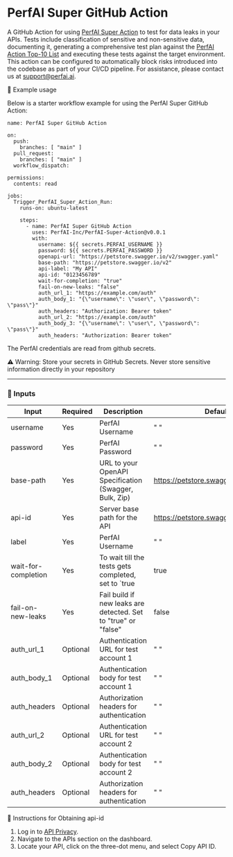# PerfAI Super GitHub Action

A GitHub Action for using [PerfAI Super Action](https://app.apiprivacy.com/) to test for data leaks in your APIs. Tests include classification of sensitive and non-sensitive data, documenting it, generating a comprehensive test plan against the [PerfAI Action Top-10 List](https://docsend.com/view/96jygz72tsfpq4kv) and executing these tests against the target environment. This action can be configured to automatically block risks introduced into the codebase as part of your CI/CD pipeline. For assistance, please contact us at support@perfai.ai.

🚀 Example usage

Below is a starter workflow example for using the PerfAI Super GitHub Action:
```
name: PerfAI Super GitHub Action

on:
  push:
    branches: [ "main" ]
  pull_request:
    branches: [ "main" ]
  workflow_dispatch:

permissions:
  contents: read

jobs:
  Trigger_PerfAI_Super_Action_Run:
    runs-on: ubuntu-latest

    steps:
      - name: PerfAI Super GitHub Action
        uses: PerfAI-Inc/PerfAI-Super-Action@v0.0.1
        with:
          username: ${{ secrets.PERFAI_USERNAME }}
          password: ${{ secrets.PERFAI_PASSWORD }}
          openapi-url: "https://petstore.swagger.io/v2/swagger.yaml"
          base-path: "https://petstore.swagger.io/v2"
          api-label: "My API"
          api-id: "0123456789"
          wait-for-completion: "true"
          fail-on-new-leaks: "false"
          auth_url_1: "https://example.com/auth"
          auth_body_1: "{\"username\": \"user\", \"password\": \"pass\"}"
          auth_headers: "Authorization: Bearer token"
          auth_url_2: "https://example.com/auth"
          auth_body_3: "{\"username\": \"user\", \"password\": \"pass\"}"
          auth_headers: "Authorization: Bearer token"
  ```         
The PerfAI credentials are read from github secrets.

⚠️ Warning: Store your secrets in GitHub Secrets. Never store sensitive information directly in your repository

----------------------------------------------------------------------------------------------------------------------------
### 🔧 Inputs

| Input    | Required | Description                                            | Default Value                                 |
|----------|----------|--------------------------------------------------------|-----------------------------------------------|
| username | Yes      | PerfAI Username                                        | " "                                           |
| password | Yes      | PerfAI Password                                        | " "                                           |
| base-path| Yes      | URL to your OpenAPI Specification (Swagger, Bulk, Zip) | https://petstore.swagger.io/v2/swagger.yaml   |
| api-id   | Yes      | Server base path for the API                           |  https://petstore.swagger.io/v2"              |
| label    | Yes      | PerfAI Username                                        | " "                                           |
| wait-for-completion | Yes                | To wait till the tests gets completed, set to `true             | true                                          |
| fail-on-new-leaks   | Yes           | Fail build if new leaks are detected. Set to "true" or "false" | false   |
| auth_url_1          | Optional      | Authentication URL for test account 1                           |  " "              |
| auth_body_1         | Optional      | Authentication body for test account 1                                     | " "                                           |
| auth_headers        | Optional      | Authorization headers for authentication                                      | " "                                           |
| auth_url_2          | Optional      | Authentication URL for test account 2 | " "   |
| auth_body_2         | Optional      | Authentication body for test account 2                          |  " "              |
| auth_headers        | Optional      | Authorization headers for authentication                                        | " "                                           |

📘 Instructions for Obtaining api-id

1. Log in to [API Privacy](https://app.apiprivacy.com/).
2. Navigate to the APIs section on the dashboard.
3. Locate your API, click on the three-dot menu, and select Copy API ID.
